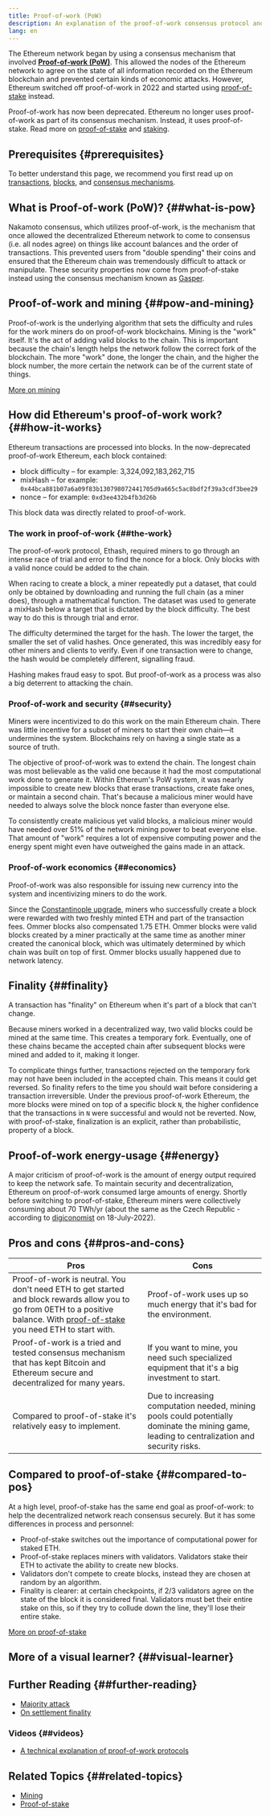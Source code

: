 ```yaml
---
title: Proof-of-work (PoW)
description: An explanation of the proof-of-work consensus protocol and its role in Ethereum.
lang: en
---
```


The Ethereum network began by using a consensus mechanism that involved **[Proof-of-work (PoW)](/developers/docs/consensus-mechanisms/pow)**. This allowed the nodes of the Ethereum network to agree on the state of all information recorded on the Ethereum blockchain and prevented certain kinds of economic attacks. However, Ethereum switched off proof-of-work in 2022 and started using [proof-of-stake](/developers/docs/consensus-mechanisms/pos) instead.

<InfoBanner emoji=":wave:">
    Proof-of-work has now been deprecated. Ethereum no longer uses proof-of-work as part of its consensus mechanism. Instead, it uses proof-of-stake. Read more on <a href="/developers/docs/consensus-mechanisms/pos/">proof-of-stake</a> and <a href="/staking/">staking</a>.
</InfoBanner>

## Prerequisites \{#prerequisites}

To better understand this page, we recommend you first read up on [transactions](/developers/docs/transactions/), [blocks](/developers/docs/blocks/), and [consensus mechanisms](/developers/docs/consensus-mechanisms/).

## What is Proof-of-work (PoW)? \{##what-is-pow}

Nakamoto consensus, which utilizes proof-of-work, is the mechanism that once allowed the decentralized Ethereum network to come to consensus (i.e. all nodes agree) on things like account balances and the order of transactions. This prevented users from "double spending" their coins and ensured that the Ethereum chain was tremendously difficult to attack or manipulate. These security properties now come from proof-of-stake instead using the consensus mechanism known as [Gasper](/developers/docs/consensus-mechanisms/pos/gasper/).

## Proof-of-work and mining \{##pow-and-mining}

Proof-of-work is the underlying algorithm that sets the difficulty and rules for the work miners do on proof-of-work blockchains. Mining is the "work" itself. It's the act of adding valid blocks to the chain. This is important because the chain's length helps the network follow the correct fork of the blockchain. The more "work" done, the longer the chain, and the higher the block number, the more certain the network can be of the current state of things.

[More on mining](/developers/docs/consensus-mechanisms/pow/mining/)

## How did Ethereum's proof-of-work work? \{##how-it-works}

Ethereum transactions are processed into blocks. In the now-deprecated proof-of-work Ethereum, each block contained:

- block difficulty – for example: 3,324,092,183,262,715
- mixHash – for example: `0x44bca881b07a6a09f83b130798072441705d9a665c5ac8bdf2f39a3cdf3bee29`
- nonce – for example: `0xd3ee432b4fb3d26b`

This block data was directly related to proof-of-work.

### The work in proof-of-work \{##the-work}

The proof-of-work protocol, Ethash, required miners to go through an intense race of trial and error to find the nonce for a block. Only blocks with a valid nonce could be added to the chain.

When racing to create a block, a miner repeatedly put a dataset, that could only be obtained by downloading and running the full chain (as a miner does), through a mathematical function. The dataset was used to generate a mixHash below a target that is dictated by the block difficulty. The best way to do this is through trial and error.

The difficulty determined the target for the hash. The lower the target, the smaller the set of valid hashes. Once generated, this was incredibly easy for other miners and clients to verify. Even if one transaction were to change, the hash would be completely different, signalling fraud.

Hashing makes fraud easy to spot. But proof-of-work as a process was also a big deterrent to attacking the chain.

### Proof-of-work and security \{##security}

Miners were incentivized to do this work on the main Ethereum chain. There was little incentive for a subset of miners to start their own chain—it undermines the system. Blockchains rely on having a single state as a source of truth.

The objective of proof-of-work was to extend the chain. The longest chain was most believable as the valid one because it had the most computational work done to generate it. Within Ethereum's PoW system, it was nearly impossible to create new blocks that erase transactions, create fake ones, or maintain a second chain. That's because a malicious miner would have needed to always solve the block nonce faster than everyone else.

To consistently create malicious yet valid blocks, a malicious miner would have needed over 51% of the network mining power to beat everyone else. That amount of "work" requires a lot of expensive computing power and the energy spent might even have outweighed the gains made in an attack.

### Proof-of-work economics \{##economics}

Proof-of-work was also responsible for issuing new currency into the system and incentivizing miners to do the work.

Since the [Constantinople upgrade](/history/#constantinople), miners who successfully create a block were rewarded with two freshly minted ETH and part of the transaction fees. Ommer blocks also compensated 1.75 ETH. Ommer blocks were valid blocks created by a miner practically at the same time as another miner created the canonical block, which was ultimately determined by which chain was built on top of first. Ommer blocks usually happened due to network latency.

## Finality \{##finality}

A transaction has "finality" on Ethereum when it's part of a block that can't change.

Because miners worked in a decentralized way, two valid blocks could be mined at the same time. This creates a temporary fork. Eventually, one of these chains became the accepted chain after subsequent blocks were mined and added to it, making it longer.

To complicate things further, transactions rejected on the temporary fork may not have been included in the accepted chain. This means it could get reversed. So finality refers to the time you should wait before considering a transaction irreversible. Under the previous proof-of-work Ethereum, the more blocks were mined on top of a specific block `N`, the higher confidence that the transactions in `N` were successful and would not be reverted. Now, with proof-of-stake, finalization is an explicit, rather than probabilistic, property of a block.

## Proof-of-work energy-usage \{##energy}

A major criticism of proof-of-work is the amount of energy output required to keep the network safe. To maintain security and decentralization, Ethereum on proof-of-work consumed large amounts of energy. Shortly before switching to proof-of-stake, Ethereum miners were collectively consuming about 70 TWh/yr (about the same as the Czech Republic - according to [digiconomist](https://digiconomist.net/) on 18-July-2022).

## Pros and cons \{##pros-and-cons}

| Pros                                                                                                                                                                                                                         | Cons                                                                                                                                         |
| ---------------------------------------------------------------------------------------------------------------------------------------------------------------------------------------------------------------------------- | -------------------------------------------------------------------------------------------------------------------------------------------- |
| Proof-of-work is neutral. You don't need ETH to get started and block rewards allow you to go from 0ETH to a positive balance. With [proof-of-stake](/developers/docs/consensus-mechanisms/pos/) you need ETH to start with. | Proof-of-work uses up so much energy that it's bad for the environment.                                                                      |
| Proof-of-work is a tried and tested consensus mechanism that has kept Bitcoin and Ethereum secure and decentralized for many years.                                                                                          | If you want to mine, you need such specialized equipment that it's a big investment to start.                                                |
| Compared to proof-of-stake it's relatively easy to implement.                                                                                                                                                                | Due to increasing computation needed, mining pools could potentially dominate the mining game, leading to centralization and security risks. |

## Compared to proof-of-stake \{##compared-to-pos}

At a high level, proof-of-stake has the same end goal as proof-of-work: to help the decentralized network reach consensus securely. But it has some differences in process and personnel:

- Proof-of-stake switches out the importance of computational power for staked ETH.
- Proof-of-stake replaces miners with validators. Validators stake their ETH to activate the ability to create new blocks.
- Validators don't compete to create blocks, instead they are chosen at random by an algorithm.
- Finality is clearer: at certain checkpoints, if 2/3 validators agree on the state of the block it is considered final. Validators must bet their entire stake on this, so if they try to collude down the line, they'll lose their entire stake.

[More on proof-of-stake](/developers/docs/consensus-mechanisms/pos/)

## More of a visual learner? \{##visual-learner}

<YouTube id="3EUAcxhuoU4" />

## Further Reading \{##further-reading}

- [Majority attack](https://en.bitcoin.it/wiki/Majority_attack)
- [On settlement finality](https://blog.ethereum.org/2016/05/09/on-settlement-finality/)

### Videos \{##videos}

- [A technical explanation of proof-of-work protocols](https://youtu.be/9V1bipPkCTU)

## Related Topics \{##related-topics}

- [Mining](/developers/docs/consensus-mechanisms/pow/mining/)
- [Proof-of-stake](/developers/docs/consensus-mechanisms/pos/)
